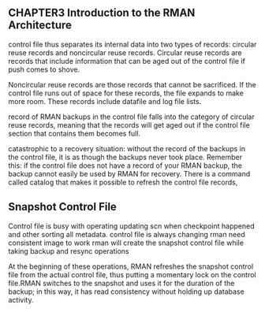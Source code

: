 



CHAPTER3 Introduction to the RMAN Architecture
----------------

control file thus separates its internal data into two types of records:
circular reuse records and noncircular reuse records. Circular reuse records are
records that include information that can be aged out of the control file if push
comes to shove.


Noncircular
reuse records are those records that cannot be sacrificed. If the control file runs
out of space for these records, the file expands to make more room. These
records include datafile and log file lists.

record of RMAN backups in the control file falls into the category of
circular reuse records, meaning that the records will get aged out if the control
file section that contains them becomes full. 

catastrophic to a recovery situation: without the record of the backups in the control file, it is as
though the backups never took place. Remember this: if the control file does not
have a record of your RMAN backup, the backup cannot easily be used by
RMAN for recovery. There is a command called catalog that makes it possible
to refresh the control file records,



Snapshot Control File
--

Control file is busy with operating updating scn when checkpoint happened and other sorting all metadata. 
control file is always changing rman need consistent image to work rman will create the snapshot control file while 
taking backup and resync operations 

At the beginning of these operations, RMAN refreshes the snapshot control file from the actual control file, 
thus putting a momentary lock on the control file.RMAN switches to the snapshot and uses it for the duration of
the backup; in this way, it has read consistency without holding up database activity.
